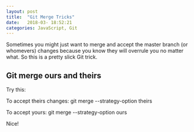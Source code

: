 ```yaml
---
layout: post
title:  "Git Merge Tricks"
date:   2018-03- 18:52:21
categories: JavaScript, Git
---
```

Sometimes you might just want to merge and accept the master branch (or whomevers) changes because you know they will overrule you no matter what. So this is a pretty slick Git trick. 


## Git merge ours and theirs

Try this:

To accept theirs changes: git merge --strategy-option theirs

To accept yours: git merge --strategy-option ours

Nice! 

## 